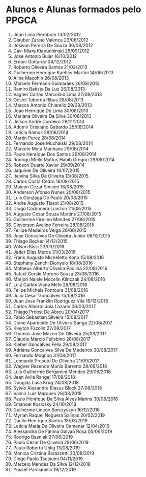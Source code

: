 # Alunos e Alunas formados pelo PPGCA 

1. Jean Lima Pierobom	13/02/2012	
1. Glauber Zarate Valenca	23/08/2012	
1. Josivan Pereira De Souza	30/08/2012	
1. Davi Miara Kiapuchinski	28/09/2012	
1. Jose Antonio Buiar	16/10/2012	
1. Ernani Gottardo	04/12/2012	
1. Roberto Oliveira Santos	21/03/2013	
1. Guilherme Henrique Kaehler Martini	14/06/2013	
1. Aline Macohin	26/08/2013	
1. Marcelo Fermann Guimaraes	26/08/2013	
1. Ramiro Batista Da Luz	26/08/2013	
1. Vagner Carlos Marcolino Lima	27/08/2013	
1. Oeslei Taborda Ribas	28/08/2013	
1. Marcos Antonio Chiarello	29/08/2013	
1. Joao Henrique De Lima	30/08/2013	
1. Mariana Oliveira Da Silva	30/08/2013	
1. Jelson Andre Cordeiro	28/11/2013	
1. Ademir Cristiano Gabardo	25/08/2014	
1. Leticia Ramos	28/08/2014	
1. Martin Perez	28/08/2014	
1. Fernando Jose Muchalski	29/08/2014	
1. Marcelo Mota Manhaes	29/08/2014	
1. Paulo Henrique Dos Santos	29/08/2014	
1. Rodrigo Mello Mattos Habib Gregori	29/08/2014	
1. Robson Duarte Xavier	29/09/2014	
1. Jaquinei De Oliveira	16/07/2015	
1. Itelvina Silva De Oliveira	13/08/2015	
1. Carlos Costa Cedro	18/08/2015	
1. Maicon Cezar Simioni	18/08/2015	
1. Anderson Afonso Nunes	20/08/2015	
1. Luis Gonzaga De Paulo	20/08/2015	
1. Andre Augusto Tissot	21/08/2015	
1. Diogo Carbonera Luvizon	21/08/2015	
1. Augusto Cesar Souza Martins	27/08/2015	
1. Guilherme Firmino Mendes	27/08/2015	
1. Cleverson Avelino Ferreira	28/08/2015	
1. Fellipe Medeiros Veiga	28/08/2015	
1. Jose Goncalves De Oliveira Junior	08/12/2015	
1. Thiago Becker	14/12/2015	
1. Wilson Bissi	23/03/2016	
1. Jader Elias Meros	31/03/2016	
1. Frank Augusto Micheletto Kono	15/08/2016	
1. Stephany Zanchi Dionysio	18/08/2016	
1. Matheus Alberto Oliveira Padilha	22/08/2016	
1. Rafael Gorski Moreno Souza	23/08/2016	
1. Marjori Naiele Mocelin Klinczak	24/08/2016	
1. Luiz Carlos Viana Melo	26/08/2016	
1. Felipe Michels Fontoura	31/08/2016	
1. Julio Cesar Goncalves	15/09/2016	
1. Juan Jose Franklin Rodriguez Vila	16/12/2016	
1. Carlos Alberto Joia Lazarin	06/03/2017	
1. Thiago Probst De Abreu	20/04/2017	
1. Fabio Sebastian Silveira	15/08/2017	
1. Dione Aparecido De Oliveira Sanga	22/08/2017	
1. Kleyton Fazolin	22/08/2017	
1. Thomas Jose Mazon De Oliveira	25/08/2017	
1. Claudio Marcio Felisbino	28/08/2017	
1. Kleber Goncalves Felix	29/08/2017	
1. Adriana Goncalves Silva De Medeiros	30/08/2017	
1. Fernando Mognon	31/08/2017	
1. Leonardo Presoto De Oliveira	21/09/2017	
1. Wagner Rezende Muniz Barretto	28/06/2018	
1. Luis Guilherme Bergamini Mendes	29/06/2018	
1. Jean Avila Rangel	17/08/2018	
1. Douglas Lusa Krug	24/08/2018	
1. Sylvio Alexandre Biasuz Block	27/08/2018	
1. Valmir Luiz Marques	28/08/2018	
1. Paulo Henrique Da Silva Alves Marins	30/08/2018	
1. Emanoel Koslosky	24/10/2018	
1. Guilherme Lincon Barczyszyn	16/12/2018	
1. Myrian Raquel Noguera Salinas	20/02/2019	
1. Danilo Henrique Santos	13/03/2019	
1. Leticia Maria De Oliveira Camenar	12/04/2019	
1. Alessandra De Fatima Galvao Rosa	05/06/2019	
1. Rodrigo Basniak	27/06/2019	
1. Paulo Cezar De Oliveira	28/06/2019	
1. Paulo Roberto Uhlig	13/08/2019	
1. Monica Cristina Barazzetti	30/08/2019	
1. Diego Paolo Tsutsumi	04/11/2019	
1. Marcelo Mendes Da Silva	12/12/2019	
1. Yussef Parcianello 19/12/2019
